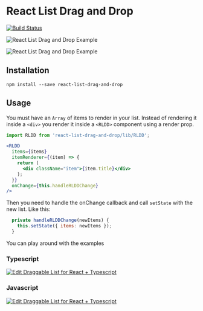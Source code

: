 # React List Drag and Drop

[![Build Status](https://travis-ci.org/JulianG/react-list-drag-and-drop.svg?branch=master&x)](https://travis-ci.org/JulianG/react-list-drag-and-drop)

![React List Drag and Drop Example](https://github.com/JulianG/react-list-drag-and-drop/blob/master/demos/horizontal-fruits.gif?raw=true "React List Drag and Drop Example")

![React List Drag and Drop Example](https://github.com/JulianG/react-list-drag-and-drop/blob/master/demos/vertical-fruits.gif?raw=true "React List Drag and Drop Example")

## Installation

```
npm install --save react-list-drag-and-drop
```

## Usage

You must have an `Array` of items to render in your list. Instead of rendering it inside a `<div>` you render it inside a `<RLDD>` component using a render prop.

```javascript
import RLDD from 'react-list-drag-and-drop/lib/RLDD';
```

```jsx
<RLDD
  items={items}
  itemRenderer={(item) => {
    return (
      <div className="item">{item.title}</div>
    );
  }}
  onChange={this.handleRLDDChange}
/>
```
Then you need to handle the onChange callback and call `setState` with the new list. Like this:
```javascript
  private handleRLDDChange(newItems) {
    this.setState({ items: newItems });
  }
```

You can play around with the examples

### Typescript

[![Edit Draggable List for React + Typescript](https://codesandbox.io/static/img/play-codesandbox.svg)](https://codesandbox.io/s/10675l7213?autoresize=1&hidenavigation=1)

### Javascript 

[![Edit Draggable List for React + Typescript](https://codesandbox.io/static/img/play-codesandbox.svg)](https://codesandbox.io/s/18050jnp27?autoresize=1&hidenavigation=1)
